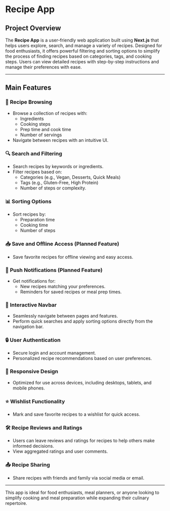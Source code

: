 # Recipe App

## Project Overview
The **Recipe App** is a user-friendly web application built using **Next.js** that helps users explore, search, and manage a variety of recipes. Designed for food enthusiasts, it offers powerful filtering and sorting options to simplify the process of finding recipes based on categories, tags, and cooking steps. Users can view detailed recipes with step-by-step instructions and manage their preferences with ease.

---

## Main Features

### 🍳 **Recipe Browsing**
- Browse a collection of recipes with:
  - Ingredients
  - Cooking steps
  - Prep time and cook time
  - Number of servings
- Navigate between recipes with an intuitive UI.

### 🔍 **Search and Filtering**
- Search recipes by keywords or ingredients.
- Filter recipes based on:
  - Categories (e.g., Vegan, Desserts, Quick Meals)
  - Tags (e.g., Gluten-Free, High Protein)
  - Number of steps or complexity.

### 📊 **Sorting Options**
- Sort recipes by:
  - Preparation time
  - Cooking time
  - Number of steps

### 📥 **Save and Offline Access** (Planned Feature)
- Save favorite recipes for offline viewing and easy access.

### 🔔 **Push Notifications** (Planned Feature)
- Get notifications for:
  - New recipes matching your preferences.
  - Reminders for saved recipes or meal prep times.

### 🧭 **Interactive Navbar**
- Seamlessly navigate between pages and features.
- Perform quick searches and apply sorting options directly from the navigation bar.

### 🔒 **User Authentication**
- Secure login and account management.
- Personalized recipe recommendations based on user preferences.

### 📱 **Responsive Design**
- Optimized for use across devices, including desktops, tablets, and mobile phones.

### ⭐ **Wishlist Functionality**
- Mark and save favorite recipes to a wishlist for quick access.

### 🛠️ **Recipe Reviews and Ratings**
- Users can leave reviews and ratings for recipes to help others make informed decisions.
- View aggregated ratings and user comments.

### 📤 **Recipe Sharing**
- Share recipes with friends and family via social media or email.

---

This app is ideal for food enthusiasts, meal planners, or anyone looking to simplify cooking and meal preparation while expanding their culinary repertoire.